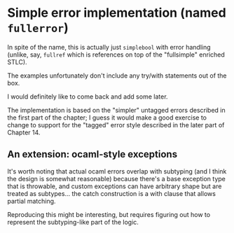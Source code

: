 # Simple error implementation (named `fullerror`)

In spite of the name, this is actually just `simplebool` with error
handling (unlike, say, `fullref` which is references on top of the
"fullsimple" enriched STLC).

The examples unfortunately don't include any try/with statements
out of the box.

I would definitely like to come back and add some later.

The implementation is based on the "simpler" untagged errors described
in the first part of the chapter; I guess it would make a good exercise
to change to support for the "tagged" error style described in the later
part of Chapter 14.


## An extension: ocaml-style exceptions

It's worth noting that actual ocaml errors overlap with subtyping (and
I think the design is somewhat reasonable) because there's a base
exception type that is throwable, and custom exceptions can have arbitrary
shape but are treated as subtypes... the catch construction is a with
clause that allows partial matching.

Reproducing this might be interesting, but requires figuring out how
to represent the subtyping-like part of the logic.
